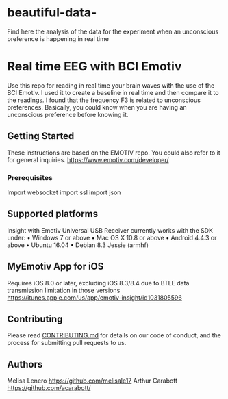# beautiful-data-
Find here the analysis of the data for the experiment when an unconscious preference is happening in real time

# Real time EEG with BCI Emotiv

Use this repo for reading in real time your brain waves with the use of the BCI Emotiv.
I used it to create a baseline in real time and then compare it to the readings. I found that the frequency F3 is related to unconscious preferences.
Basically, you could know when you are having an unconscious preference before knowing it.

## Getting Started

These instructions are based on the EMOTIV repo. You could also refer to it for general inquiries.
https://www.emotiv.com/developer/


### Prerequisites

Import websocket
import ssl
import json


## Supported platforms

Insight with Emotiv Universal USB Receiver currently works with the SDK under:
	•	Windows 7 or above
	•	Mac OS X 10.8 or above
	•	Android 4.4.3 or above
	•	Ubuntu 16.04
	•	Debian 8.3 Jessie (armhf)

## MyEmotiv App for iOS

Requires iOS 8.0 or later, excluding iOS 8.3/8.4 due to BTLE data transmission limitation in those versions
https://itunes.apple.com/us/app/emotiv-insight/id1031805596


## Contributing

Please read [CONTRIBUTING.md](https://gist.github.com/PurpleBooth/b24679402957c63ec426) for details on our code of conduct, and the process for submitting pull requests to us.


## Authors

Melisa Lenero https://github.com/melisale17
Arthur Carabott https://github.com/acarabott/
